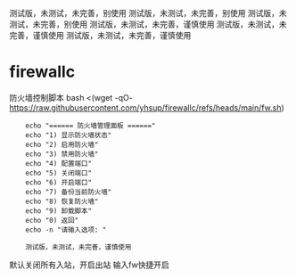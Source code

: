 测试版，未测试，未完善，别使用
测试版，未测试，未完善，别使用
测试版，未测试，未完善，别使用
测试版，未测试，未完善，谨慎使用
测试版，未测试，未完善，谨慎使用
测试版，未测试，未完善，谨慎使用
# firewallc
防火墙控制脚本
bash <(wget -qO- https://raw.githubusercontent.com/yhsup/firewallc/refs/heads/main/fw.sh)

        echo "====== 防火墙管理面板 ======"
        echo "1) 显示防火墙状态"
        echo "2) 启用防火墙"
        echo "3) 禁用防火墙"
        echo "4) 配置端口"
        echo "5) 关闭端口"
        echo "6) 开启端口"
        echo "7) 备份当前防火墙"
        echo "8) 恢复防火墙"
        echo "9) 卸载脚本"
        echo "0) 返回"
        echo -n "请输入选项: "

        测试版，未测试，未完善，谨慎使用
默认关闭所有入站，开启出站
输入fw快捷开启

